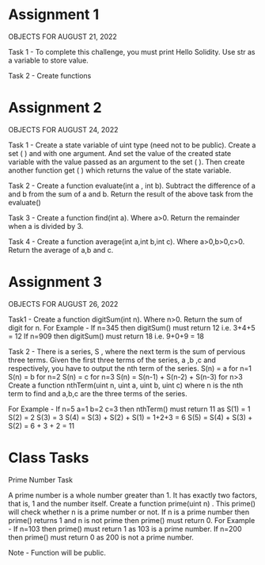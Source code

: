 # Assignment 1

OBJECTS FOR AUGUST 21, 2022

Task 1 - To complete this challenge, you must print Hello Solidity. Use str as a variable to store value.

Task 2 - Create functions

# Assignment 2

OBJECTS FOR AUGUST 24, 2022

Task 1 - Create a state variable of uint type (need not to be public). Create a set ( ) and with one argument. And set the value of the created state variable with the value passed as an argument to the set ( ). Then create another function get ( ) which returns the value of the state variable.

Task 2 - Create a function evaluate(int a , int b).
Subtract the difference of a and b from the sum of a and b.
Return the result of the above task from the evaluate()

Task 3 - Create a function find(int a). Where a>0.
Return the remainder when a is divided by 3.

Task 4 - Create a function average(int a,int b,int c). Where a>0,b>0,c>0.
Return the average of a,b and c.

# Assignment 3

OBJECTS FOR AUGUST 26, 2022 

Task1 - Create a function digitSum(int n). Where n>0.
Return the sum of digit for n.
For Example - If n=345 then digitSum() must return 12 i.e. 3+4+5 = 12
If n=909 then digitSum() must return 18 i.e. 9+0+9 = 18

Task 2 - There is a series, S , where the next term is the sum of pervious three terms. Given the first three terms of the series, a ,b ,c and respectively, you have to output the nth term of the series.
S(n) = a for n=1
S(n) = b for n=2
S(n) = c for n=3
S(n) = S(n-1) + S(n-2) + S(n-3) for n>3
Create a function nthTerm(uint n, uint a, uint b, uint c) where n is the nth term to find and a,b,c are the three terms of the series.

For Example - If n=5 a=1 b=2 c=3 then nthTerm() must return 11 as S(1) = 1 S(2) = 2
S(3) = 3 S(4) = S(3) + S(2) + S(1) = 1+2+3 = 6 S(5) = S(4) + S(3) + S(2) = 6 + 3 + 2 = 11

# Class Tasks

Prime Number
Task

A prime number is a whole number greater than 1. It has exactly two factors, that is, 1 and the number itself.
Create a function prime(uint n) . This prime() will check whether n is a prime number or not.
If n is a prime number then prime() returns 1 and n is not prime then prime() must return 0.
For Example - If n=103 then prime() must return 1 as 103 is a prime number. If n=200 then prime() must return 0 as 200 is not a prime number.

Note - Function will be public.
